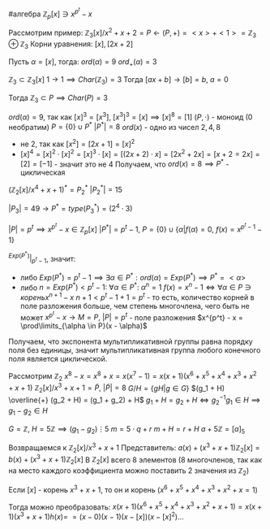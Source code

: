 #алгебра 
$\mathbb{Z}_{p} [x] \ni x^{p^t} - x$

Рассмотрим пример:
$\mathbb{Z}_3 [x] / x^2 + x + 2 = P \leftarrow (P, +) = <x> + <1> = \mathbb{Z}_3 \oplus \mathbb{Z}_3$
Корни уравнения: $[x], [2x + 2]$

Пусть $\alpha = [x]$, тогда:
$ord(\alpha) = 9$
$ord_+(\alpha) = 3$

$\mathbb{Z}_3 \subset \mathbb{Z}_3[x]$
$1 \to 1 \implies Char(\mathbb{Z}_3) = 3$
Тогда $[ax + b] \to [b] = b, \ a = 0$

Тогда $\mathbb{Z}_3 \subset P \implies Char(P) = 3$

$ord(\alpha) = 9$, так как 
$[x]^3 = [x^3], \ [x^3]^3 = [x] \implies [x]^8 = [1]$
$(P, \cdot)$ - моноид (0 необратим)
$P = \{ 0 \} \cup P^*$
$|P^*| = 8$
$ord(x)$ - одно из чисел $2, 4, 8$
- не 2, так как $[x^2] = [2x + 1] = [x]^2$
- $[x]^4 = [x]^2 \cdot [x]^2 = [x]^3 \cdot [x] = [(2x + 2) \cdot x] = [2x^2 + 2x] = [x + 2 = 2x] = [2] = [-1]$ - значит это не 4
Получаем, что $ord(x) = 8 \implies P^*$ - циклическая

$(\mathbb{Z}_2[x]/x^4 + x + 1)^* = P_{2}^*$
$|P_2^*| = 15$

$|P_3| = 49 \to P^* = type(P_3^*) = (2^4 \cdot 3)$

$|P| = p^t \implies x^{p^t} - x \in \mathbb{Z}_p[x]$
$|P^*| = p^t - 1, \ P = \{ 0 \} \cup \{ \alpha | f(\alpha) = 0, \ f(x) = x^{p^t - 1} - 1 \}$

$^{Exp(P^*)}|_{p^t - 1}$, значит:
- либо $Exp(P^*) = p^t - 1 \implies \exists \alpha \in P^*: ord(\alpha) = Exp(P^*) \implies P^* = <\alpha>$
- либо $n = Exp(P^*) < p^t - 1: \ \forall \alpha \in P^*: \ \alpha^{n} = 1$
	$f(x) = x^n - 1 \iff \forall \alpha \in P \ni корень x^{n + 1} - x$
	$n + 1 < p^t - 1 + 1 = p^t$ - то есть, количество корней в поле разложения больше, чем степень многочлена, чего быть не может
$x^{p^t} - x \to M = P, \ |P| = p^t$ - поле разложения
$x^{p^t} - x = \prod\limits_{\alpha \in P}(x - \alpha)$

Получаем, что экспонента мультипликативной группы равна порядку поля без единицы, значит мультипликативная группа любого конечного поля является циклической.

Рассмотрим $\mathbb{Z}_2$
$x^8 - x = x^8 + x = x(x^7 - 1) = x(x + 1)(x^6 + x^5 + x^4 + x^3 + x^2 + x + 1)$
$\mathbb{Z}_2[x]/x^3 + x + 1 = \tilde{P}, \ |\tilde{P}| = 8$
$G/H = \{ gH | g \in G \}$
$(g_1 + H) \overline{+} (g_2 + H) = (g_1 + g_2) + H$
$g_1 + H = g_2 + H \iff g_2^{-1} g_1 \in H \implies g_1 - g_2 \in H$

$G = \mathbb{Z}, \ H = 5 \mathbb{Z} \implies (g_1 - g_2) \vdots 5$
$m = 5 \cdot q + r$
$m + H = r + H$
$a + 5\mathbb{Z} = [a]_5$

Возвращаемся к $\mathbb{Z}_2[x]/x^3 + x + 1$
Представитель: $a(x) + (x^3 + x + 1) \mathbb{Z}_2[x] = b(x) + (x^3 + x + 1) \mathbb{Z}_2[x]$
В $\mathbb{Z}_2[x]$ всего 8 элементов (8 многочленов, так как на место каждого коэффициента можно поставить 2 значения из $\mathbb{Z}_2$)

Если $[x]$ - корень $x^3 + x + 1$, то он и корень $(x^6 + x^5 + x^4 + x^3 + x^2 + x = 1)$

Тогда можно преобразовать:
$x(x + 1)(x^6 + x^5 + x^4 + x^3 + x^2 + x + 1) = x(x + 1)(x^3 + x + 1) h(x) =$
$= (x - 0)(x - 1)(x - [x])(x - [x]^2)\dots$
